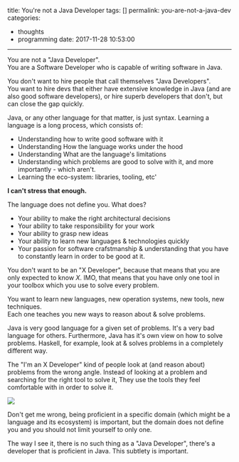 title: You're not a Java Developer
tags: []
permalink: you-are-not-a-java-dev
categories:
  - thoughts
  - programming
date: 2017-11-28 10:53:00
---

You are not a "Java Developer".  
You are a Software Developer who is capable of writing software in Java.

You don't want to hire people that call themselves "Java Developers".  
You want to hire devs that either have extensive knowledge in Java (and are also good software developers), or hire superb developers that don't, but can close the gap quickly.

Java, or any other language for that matter, is just syntax. Learning a language is a long process, which consists of:
- Understanding how to write good software with it
- Understanding How the language works under the hood
- Understanding What are the language's limitations
- Understanding which problems are good to solve with it, and more importantly - which aren't.
- Learning the eco-system: libraries, tooling, etc' 

**I can't stress that enough.**

The language does not define you. What does?

- Your ability to make the right architectural decisions
- Your ability to take responsibility for your work
- Your ability to grasp new ideas
- Your ability to learn new languages & technologies quickly
- Your passion for software crafstmanship & understanding that you have to constantly learn in order to be good at it.

You don't want to be an "X Developer", because that means that you are only expected to know *X*. IMO, that means that you have only one tool in your toolbox which you use to solve every problem.

You want to learn new languages, new operation systems, new tools, new techniques.  
Each one teaches you new ways to reason about & solve problems.

Java is very good language for a given set of problems. It's a very bad language for others. Furthermore, Java has it's own view on how to solve problems. Haskell, for example, look at & solves problems in a completely different way.

The "I'm an X Developer" kind of people look at (and reason about) problems from the wrong angle. Instead of looking at a problem and searching for the right tool to solve it, They use the tools they feel comfortable with in order to solve it.

![](/images/2017/11/wrench_hammer_nailgun.png)

Don't get me wrong, being proficient in a specific domain (which might be a language and its ecosystem) is important, but the domain does not define you and you should not limit yourself to only one.

The way I see it, there is no such thing as a "Java Developer", there's a developer that is proficient in Java. This subtlety is important.